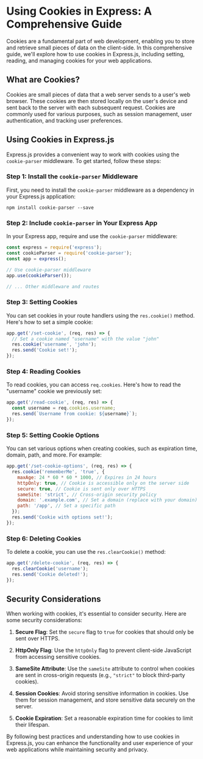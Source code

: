 # Using Cookies in Express: A Comprehensive Guide

Cookies are a fundamental part of web development, enabling you to store and retrieve small pieces of data on the client-side. In this comprehensive guide, we'll explore how to use cookies in Express.js, including setting, reading, and managing cookies for your web applications.

## What are Cookies?

Cookies are small pieces of data that a web server sends to a user's web browser. These cookies are then stored locally on the user's device and sent back to the server with each subsequent request. Cookies are commonly used for various purposes, such as session management, user authentication, and tracking user preferences.

## Using Cookies in Express.js

Express.js provides a convenient way to work with cookies using the `cookie-parser` middleware. To get started, follow these steps:

### Step 1: Install the `cookie-parser` Middleware

First, you need to install the `cookie-parser` middleware as a dependency in your Express.js application:

```
npm install cookie-parser --save
```

### Step 2: Include `cookie-parser` in Your Express App

In your Express app, require and use the `cookie-parser` middleware:

```javascript
const express = require('express');
const cookieParser = require('cookie-parser');
const app = express();

// Use cookie-parser middleware
app.use(cookieParser());

// ... Other middleware and routes
```

### Step 3: Setting Cookies

You can set cookies in your route handlers using the `res.cookie()` method. Here's how to set a simple cookie:

```javascript
app.get('/set-cookie', (req, res) => {
  // Set a cookie named "username" with the value "john"
  res.cookie('username', 'john');
  res.send('Cookie set!');
});
```

### Step 4: Reading Cookies

To read cookies, you can access `req.cookies`. Here's how to read the "username" cookie we previously set:

```javascript
app.get('/read-cookie', (req, res) => {
  const username = req.cookies.username;
  res.send(`Username from cookie: ${username}`);
});
```

### Step 5: Setting Cookie Options

You can set various options when creating cookies, such as expiration time, domain, path, and more. For example:

```javascript
app.get('/set-cookie-options', (req, res) => {
  res.cookie('rememberMe', 'true', {
    maxAge: 24 * 60 * 60 * 1000, // Expires in 24 hours
    httpOnly: true, // Cookie is accessible only on the server side
    secure: true, // Cookie is sent only over HTTPS
    sameSite: 'strict', // Cross-origin security policy
    domain: '.example.com', // Set a domain (replace with your domain)
    path: '/app', // Set a specific path
  });
  res.send('Cookie with options set!');
});
```

### Step 6: Deleting Cookies

To delete a cookie, you can use the `res.clearCookie()` method:

```javascript
app.get('/delete-cookie', (req, res) => {
  res.clearCookie('username');
  res.send('Cookie deleted!');
});
```

## Security Considerations

When working with cookies, it's essential to consider security. Here are some security considerations:

1. **Secure Flag**: Set the `secure` flag to `true` for cookies that should only be sent over HTTPS.

2. **HttpOnly Flag**: Use the `httpOnly` flag to prevent client-side JavaScript from accessing sensitive cookies.

3. **SameSite Attribute**: Use the `sameSite` attribute to control when cookies are sent in cross-origin requests (e.g., `"strict"` to block third-party cookies).

4. **Session Cookies**: Avoid storing sensitive information in cookies. Use them for session management, and store sensitive data securely on the server.

5. **Cookie Expiration**: Set a reasonable expiration time for cookies to limit their lifespan.

By following best practices and understanding how to use cookies in Express.js, you can enhance the functionality and user experience of your web applications while maintaining security and privacy.